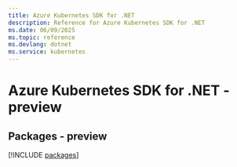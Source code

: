 ```yaml
---
title: Azure Kubernetes SDK for .NET
description: Reference for Azure Kubernetes SDK for .NET
ms.date: 06/09/2025
ms.topic: reference
ms.devlang: dotnet
ms.service: kubernetes
---
```

# Azure Kubernetes SDK for .NET - preview
## Packages - preview
[!INCLUDE [packages](kubernetes-index.md)]